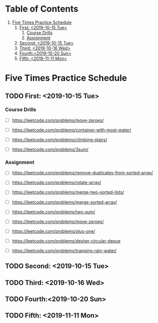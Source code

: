 
# Table of Contents

1.  [Five Times Practice Schedule](#orge044063)
    1.  [First: <span class="timestamp-wrapper"><span class="timestamp">&lt;2019-10-15 Tue&gt;</span></span>](#org532838b)
        1.  [Course Drills](#org2d28e18)
        2.  [Assignment](#org200e6b5)
    2.  [Second: <span class="timestamp-wrapper"><span class="timestamp">&lt;2019-10-15 Tue&gt;</span></span>](#orgf7d6667)
    3.  [Third: <span class="timestamp-wrapper"><span class="timestamp">&lt;2019-10-16 Wed&gt;</span></span>](#org986c523)
    4.  [Fourth:<span class="timestamp-wrapper"><span class="timestamp">&lt;2019-10-20 Sun&gt;</span></span>](#orgc3322c1)
    5.  [Fifth: <span class="timestamp-wrapper"><span class="timestamp">&lt;2019-11-11 Mon&gt;</span></span>](#org789c932)



<a id="orge044063"></a>

# Five Times Practice Schedule


<a id="org532838b"></a>

## TODO First: <span class="timestamp-wrapper"><span class="timestamp">&lt;2019-10-15 Tue&gt;</span></span>


<a id="org2d28e18"></a>

### Course Drills

-   [ ] <https://leetcode.com/problems/move-zeroes/>
-   [ ] <https://leetcode.com/problems/container-with-most-water/>
-   [ ] <https://leetcode.com/problems/climbing-stairs/>
-   [ ] <https://leetcode.com/problems/3sum/>


<a id="org200e6b5"></a>

### Assignment

-   [ ] <https://leetcode.com/problems/remove-duplicates-from-sorted-array/>
-   [ ] <https://leetcode.com/problems/rotate-array/>
-   [ ] <https://leetcode.com/problems/merge-two-sorted-lists/>
-   [ ] <https://leetcode.com/problems/merge-sorted-array/>
-   [ ] <https://leetcode.com/problems/two-sum/>
-   [ ] <https://leetcode.com/problems/move-zeroes/>
-   [ ] <https://leetcode.com/problems/plus-one/>
-   [ ] <https://leetcode.com/problems/design-circular-deque>
-   [ ] <https://leetcode.com/problems/trapping-rain-water/>


<a id="orgf7d6667"></a>

## TODO Second: <span class="timestamp-wrapper"><span class="timestamp">&lt;2019-10-15 Tue&gt;</span></span>


<a id="org986c523"></a>

## TODO Third: <span class="timestamp-wrapper"><span class="timestamp">&lt;2019-10-16 Wed&gt;</span></span>


<a id="orgc3322c1"></a>

## TODO Fourth:<span class="timestamp-wrapper"><span class="timestamp">&lt;2019-10-20 Sun&gt;</span></span>


<a id="org789c932"></a>

## TODO Fifth: <span class="timestamp-wrapper"><span class="timestamp">&lt;2019-11-11 Mon&gt;</span></span>

